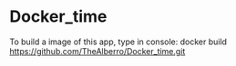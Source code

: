 # Docker_time
To build a image of this app, type in console: docker build https://github.com/TheAlberro/Docker_time.git
